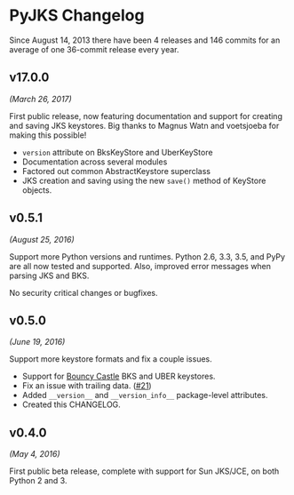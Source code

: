 # PyJKS Changelog

Since August 14, 2013 there have been 4 releases and 146 commits for an
average of one 36-commit release every year.

v17.0.0
-------
*(March 26, 2017)*

First public release, now featuring documentation and support for
creating and saving JKS keystores. Big thanks to Magnus Watn and
voetsjoeba for making this possible!

* `version` attribute on BksKeyStore and UberKeyStore
* Documentation across several modules
* Factored out common AbstractKeystore superclass
* JKS creation and saving using the new `save()` method of KeyStore
  objects.

v0.5.1
------
*(August 25, 2016)*

Support more Python versions and runtimes. Python 2.6, 3.3, 3.5, and
PyPy are all now tested and supported. Also, improved error messages
when parsing JKS and BKS.

No security critical changes or bugfixes.

v0.5.0
------

*(June 19, 2016)*

Support more keystore formats and fix a couple issues.

* Support for [Bouncy Castle][bc] BKS and UBER keystores.
* Fix an issue with trailing data. ([#21][i21])
* Added `__version__` and `__version_info__` package-level attributes.
* Created this CHANGELOG.

[bc]: https://www.bouncycastle.org/
[i21]: https://github.com/kurtbrose/pyjks/issues/21

v0.4.0
------

*(May 4, 2016)*

First public beta release, complete with support for Sun JKS/JCE, on
both Python 2 and 3.
